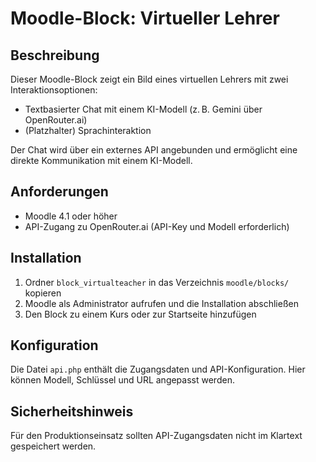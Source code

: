 
# Moodle-Block: Virtueller Lehrer

## Beschreibung
Dieser Moodle-Block zeigt ein Bild eines virtuellen Lehrers mit zwei Interaktionsoptionen:
- Textbasierter Chat mit einem KI-Modell (z. B. Gemini über OpenRouter.ai)
- (Platzhalter) Sprachinteraktion

Der Chat wird über ein externes API angebunden und ermöglicht eine direkte Kommunikation mit einem KI-Modell.

## Anforderungen
- Moodle 4.1 oder höher
- API-Zugang zu OpenRouter.ai (API-Key und Modell erforderlich)

## Installation
1. Ordner `block_virtualteacher` in das Verzeichnis `moodle/blocks/` kopieren
2. Moodle als Administrator aufrufen und die Installation abschließen
3. Den Block zu einem Kurs oder zur Startseite hinzufügen

## Konfiguration
Die Datei `api.php` enthält die Zugangsdaten und API-Konfiguration. Hier können Modell, Schlüssel und URL angepasst werden.

## Sicherheitshinweis
Für den Produktionseinsatz sollten API-Zugangsdaten nicht im Klartext gespeichert werden.
